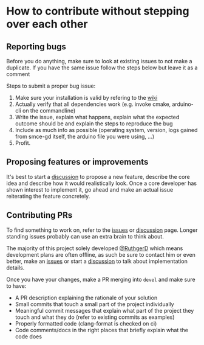 # How to contribute without stepping over each other

## Reporting bugs
Before you do anything, make sure to look at existing issues to not make a duplicate.
If you have the same issue follow the steps below but leave it as a comment

Steps to submit a proper bug issue:
1. Make sure your installation is valid by refering to the [wiki](https://github.com/ItJustWorksTM/smce-gd/wiki)
2. Actually verify that all dependencies work (e.g. invoke cmake, arduino-cli on the commandline)
3. Write the issue, explain what happens, explain what the expected outcome should be and explain the steps to reproduce the bug
4. Include as much info as possible (operating system, version, logs gained from smce-gd itself, the arduino file you were using, ...)
5. Profit.

## Proposing features or improvements
It's best to start a [discussion](https://github.com/ItJustWorksTM/smce-gd/discussions) to propose a new feature, describe the core idea and describe how it would realistically look.
Once a core developer has shown interest to implement it, go ahead and make an actual issue reiterating the feature concretely.

## Contributing PRs
To find something to work on, refer to the [issues](https://github.com/ItJustWorksTM/smce-gd/issues) or [discussion](https://github.com/ItJustWorksTM/smce-gd/discussions) page.
Longer standing issues probably can use an extra brain to think about.

The majority of this project solely developed [@RuthgerD](https://github.com/RuthgerD) which means development plans are often offline, as such be sure to contact him or even better, make an [issues](https://github.com/ItJustWorksTM/smce-gd/issues) or start a [discussion](https://github.com/ItJustWorksTM/smce-gd/discussions) to talk about implementation details.

Once you have your changes, make a PR merging into ``devel`` and make sure to have:
* A PR description explaining the rationale of your solution
* Small commits that touch a small part of the project individually
* Meaningful commit messages that explain what part of the project they touch and what they do (refer to existing commits as examples)
* Properly formatted code (clang-format is checked on ci)
* Code comments/docs in the right places that briefly explain what the code does



